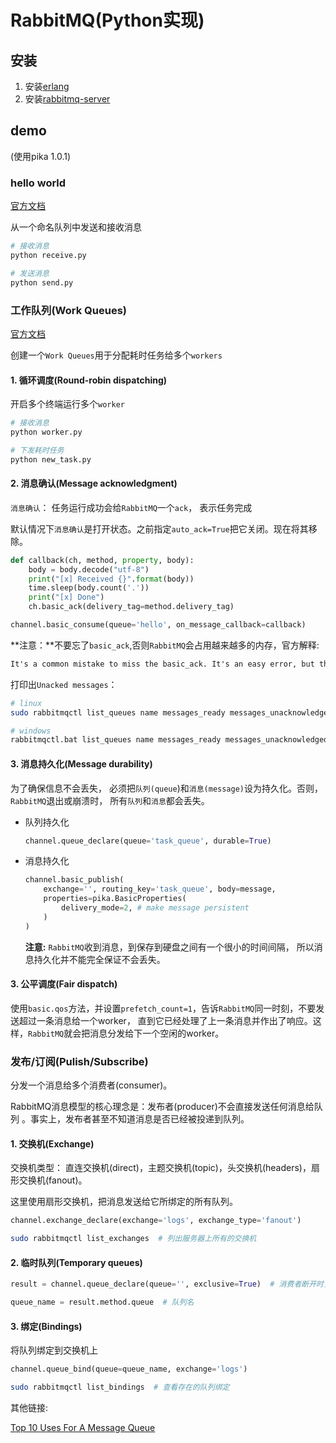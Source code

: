 # RabbitMQ(Python实现)

## 安装

1. 安装[erlang](https://www.erlang.org/downloads)
2. 安装[rabbitmq-server](https://www.rabbitmq.com/download.html)

## demo

(使用pika 1.0.1)

### hello world

[官方文档](https://www.rabbitmq.com/tutorials/tutorial-one-python.html)

从一个命名队列中发送和接收消息

```bash
# 接收消息
python receive.py
```

```bash
# 发送消息
python send.py
```

### 工作队列(Work Queues)

[官方文档](https://www.rabbitmq.com/tutorials/tutorial-two-python.html)

创建一个`Work Queues`用于分配耗时任务给多个`workers`

#### 1. 循环调度(Round-robin dispatching)

开启多个终端运行多个`worker`

```bash
# 接收消息
python worker.py
```

```bash
# 下发耗时任务
python new_task.py
```

#### 2. 消息确认(Message acknowledgment)

`消息确认`： 任务运行成功会给`RabbitMQ`一个`ack`， 表示任务完成

默认情况下`消息确认`是打开状态。之前指定`auto_ack=True`把它关闭。现在将其移除。

```python
def callback(ch, method, property, body):
    body = body.decode("utf-8")
    print("[x] Received {}".format(body))
    time.sleep(body.count('.'))
    print("[x] Done")
    ch.basic_ack(delivery_tag=method.delivery_tag)

channel.basic_consume(queue='hello', on_message_callback=callback)
```

**注意：**不要忘了`basic_ack`,否则`RabbitMQ`会占用越来越多的内存，官方解释:

```txt
It's a common mistake to miss the basic_ack. It's an easy error, but the consequences are serious. Messages will be redelivered when your client quits (which may look like random redelivery), but RabbitMQ will eat more and more memory as it won't be able to release any unacked messages.
```

打印出`Unacked messages`：

```bash
# linux
sudo rabbitmqctl list_queues name messages_ready messages_unacknowledged

# windows
rabbitmqctl.bat list_queues name messages_ready messages_unacknowledged
```

#### 3. 消息持久化(Message durability)

为了确保信息不会丢失， 必须把`队列(queue`)和`消息(message)`设为持久化。否则， `RabbitMQ`退出或崩溃时， 所有`队列`和`消息`都会丢失。

- 队列持久化
  
    ```python
    channel.queue_declare(queue='task_queue', durable=True)
    ```

- 消息持久化

    ```python
    channel.basic_publish(
        exchange='', routing_key='task_queue', body=message,
        properties=pika.BasicProperties(
            delivery_mode=2, # make message persistent
        )
    )
    ```

    **注意:** `RabbitMQ`收到消息，到保存到硬盘之间有一个很小的时间间隔， 所以消息持久化并不能完全保证不会丢失。

#### 3. 公平调度(Fair dispatch)

使用`basic.qos`方法，并设置`prefetch_count=1`，告诉`RabbitMQ`同一时刻，不要发送超过一条消息给一个worker， 直到它已经处理了上一条消息并作出了响应。这样，`RabbitMQ`就会把消息分发给下一个空闲的worker。

### 发布/订阅(Pulish/Subscribe)

分发一个消息给多个消费者(consumer)。

RabbitMQ消息模型的核心理念是：发布者(producer)不会直接发送任何消息给队列
。事实上，发布者甚至不知道消息是否已经被投递到队列。

#### 1. 交换机(Exchange)

交换机类型： 直连交换机(direct)，主题交换机(topic)，头交换机(headers)，扇形交换机(fanout)。

这里使用扇形交换机，把消息发送给它所绑定的所有队列。

```python
channel.exchange_declare(exchange='logs', exchange_type='fanout')
```

```bash
sudo rabbitmqctl list_exchanges  # 列出服务器上所有的交换机
```

#### 2. 临时队列(Temporary queues)

```python
result = channel.queue_declare(queue='', exclusive=True)  # 消费者断开时， 队列立即删除

queue_name = result.method.queue  # 队列名
```

#### 3. 绑定(Bindings)

将队列绑定到交换机上

```python
channel.queue_bind(queue=queue_name, exchange='logs')
```

```bash
sudo rabbitmqctl list_bindings  # 查看存在的队列绑定
```

其他链接:

[Top 10 Uses For A Message Queue](https://blog.iron.io/top-10-uses-for-message-queue/?spref=tw)
